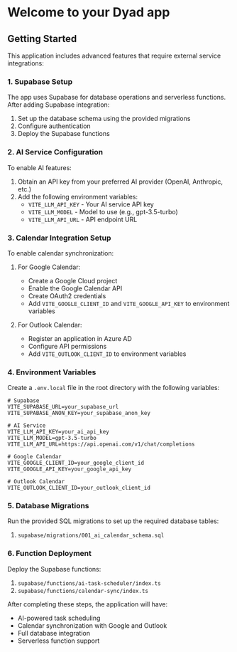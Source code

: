 # Welcome to your Dyad app

## Getting Started

This application includes advanced features that require external service integrations:

### 1. Supabase Setup

The app uses Supabase for database operations and serverless functions. After adding Supabase integration:

1. Set up the database schema using the provided migrations
2. Configure authentication
3. Deploy the Supabase functions

### 2. AI Service Configuration

To enable AI features:

1. Obtain an API key from your preferred AI provider (OpenAI, Anthropic, etc.)
2. Add the following environment variables:
   - `VITE_LLM_API_KEY` - Your AI service API key
   - `VITE_LLM_MODEL` - Model to use (e.g., gpt-3.5-turbo)
   - `VITE_LLM_API_URL` - API endpoint URL

### 3. Calendar Integration Setup

To enable calendar synchronization:

1. For Google Calendar:
   - Create a Google Cloud project
   - Enable the Google Calendar API
   - Create OAuth2 credentials
   - Add `VITE_GOOGLE_CLIENT_ID` and `VITE_GOOGLE_API_KEY` to environment variables

2. For Outlook Calendar:
   - Register an application in Azure AD
   - Configure API permissions
   - Add `VITE_OUTLOOK_CLIENT_ID` to environment variables

### 4. Environment Variables

Create a `.env.local` file in the root directory with the following variables:

```env
# Supabase
VITE_SUPABASE_URL=your_supabase_url
VITE_SUPABASE_ANON_KEY=your_supabase_anon_key

# AI Service
VITE_LLM_API_KEY=your_ai_api_key
VITE_LLM_MODEL=gpt-3.5-turbo
VITE_LLM_API_URL=https://api.openai.com/v1/chat/completions

# Google Calendar
VITE_GOOGLE_CLIENT_ID=your_google_client_id
VITE_GOOGLE_API_KEY=your_google_api_key

# Outlook Calendar
VITE_OUTLOOK_CLIENT_ID=your_outlook_client_id
```

### 5. Database Migrations

Run the provided SQL migrations to set up the required database tables:

1. `supabase/migrations/001_ai_calendar_schema.sql`

### 6. Function Deployment

Deploy the Supabase functions:

1. `supabase/functions/ai-task-scheduler/index.ts`
2. `supabase/functions/calendar-sync/index.ts`

After completing these steps, the application will have:

- AI-powered task scheduling
- Calendar synchronization with Google and Outlook
- Full database integration
- Serverless function support
